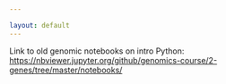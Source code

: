 ```yaml
---

layout: default
---
```



Link to old genomic notebooks on intro Python:
https://nbviewer.jupyter.org/github/genomics-course/2-genes/tree/master/notebooks/